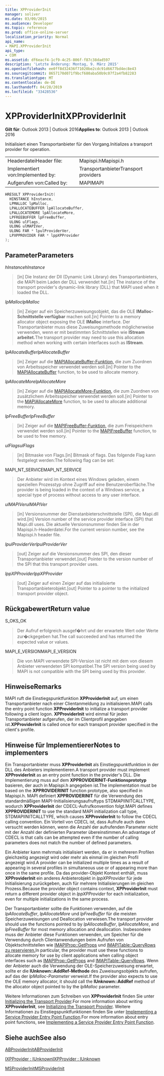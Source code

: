 ```yaml
---
title: XPProviderInit
manager: soliver
ms.date: 03/09/2015
ms.audience: Developer
ms.topic: reference
ms.prod: office-online-server
localization_priority: Normal
api_name:
- MAPI.XPProviderInit
api_type:
- COM
ms.assetid: df6eacf4-1cf9-4c25-806f-f87c38dad597
description: 'Letzte Änderung: Montag, 9. März 2015'
ms.openlocfilehash: ee0ff8d32436f71020be2cdc91d6677bd4ec8e43
ms.sourcegitcommit: 8657170d071f9bcf680aba50b9c07f2a4fb82283
ms.translationtype: MT
ms.contentlocale: de-DE
ms.lasthandoff: 04/28/2019
ms.locfileid: "33428536"
---
```

# <a name="xpproviderinit"></a><span data-ttu-id="47111-103">XPProviderInit</span><span class="sxs-lookup"><span data-stu-id="47111-103">XPProviderInit</span></span>

  
  
<span data-ttu-id="47111-104">**Gilt für**: Outlook 2013 | Outlook 2016</span><span class="sxs-lookup"><span data-stu-id="47111-104">**Applies to**: Outlook 2013 | Outlook 2016</span></span> 
  
<span data-ttu-id="47111-105">Initialisiert einen Transportanbieter für den Vorgang.</span><span class="sxs-lookup"><span data-stu-id="47111-105">Initializes a transport provider for operation.</span></span>
  
|||
|:-----|:-----|
|<span data-ttu-id="47111-106">Headerdatei</span><span class="sxs-lookup"><span data-stu-id="47111-106">Header file:</span></span>  <br/> |<span data-ttu-id="47111-107">Mapispi.h</span><span class="sxs-lookup"><span data-stu-id="47111-107">Mapispi.h</span></span>  <br/> |
|<span data-ttu-id="47111-108">Implementiert von:</span><span class="sxs-lookup"><span data-stu-id="47111-108">Implemented by:</span></span>  <br/> |<span data-ttu-id="47111-109">Transportanbieter</span><span class="sxs-lookup"><span data-stu-id="47111-109">Transport providers</span></span>  <br/> |
|<span data-ttu-id="47111-110">Aufgerufen von:</span><span class="sxs-lookup"><span data-stu-id="47111-110">Called by:</span></span>  <br/> |<span data-ttu-id="47111-111">MAPI</span><span class="sxs-lookup"><span data-stu-id="47111-111">MAPI</span></span>  <br/> |
   
```cpp
HRESULT XPProviderInit(
  HINSTANCE hInstance,
  LPMALLOC lpMalloc,
  LPALLOCATEBUFFER lpAllocateBuffer,
  LPALLOCATEMORE lpAllocateMore,
  LPFREEBUFFER lpFreeBuffer,
  ULONG ulFlags,
  ULONG ulMAPIVer,
  ULONG FAR * lpulProviderVer,
  LPXPPROVIDER FAR * lppXPProvider
);
```

## <a name="parameters"></a><span data-ttu-id="47111-112">Parameter</span><span class="sxs-lookup"><span data-stu-id="47111-112">Parameters</span></span>

 <span data-ttu-id="47111-113">_hInstance_</span><span class="sxs-lookup"><span data-stu-id="47111-113">_hInstance_</span></span>
  
> <span data-ttu-id="47111-114">[in] Die Instanz der Dll (Dynamic Link Library) des Transportanbieters, die MAPI beim Laden der DLL verwendet hat.</span><span class="sxs-lookup"><span data-stu-id="47111-114">[in] The instance of the transport provider's dynamic-link library (DLL) that MAPI used when it loaded the DLL.</span></span>
    
 <span data-ttu-id="47111-115">_lpMalloc_</span><span class="sxs-lookup"><span data-stu-id="47111-115">_lpMalloc_</span></span>
  
> <span data-ttu-id="47111-116">[in] Zeiger auf ein Speicherzuweisungsobjekt, das die OLE **IMalloc-Schnittstelle verfügbar** machen soll.</span><span class="sxs-lookup"><span data-stu-id="47111-116">[in] Pointer to a memory allocator object exposing the OLE **IMalloc** interface.</span></span> <span data-ttu-id="47111-117">Der Transportanbieter muss diese Zuweisungsmethode möglicherweise verwenden, wenn er mit bestimmten Schnittstellen wie **IStream arbeitet.**</span><span class="sxs-lookup"><span data-stu-id="47111-117">The transport provider may need to use this allocation method when working with certain interfaces such as **IStream**.</span></span> 
    
 <span data-ttu-id="47111-118">_lpAllocateBuffer_</span><span class="sxs-lookup"><span data-stu-id="47111-118">_lpAllocateBuffer_</span></span>
  
> <span data-ttu-id="47111-119">[in] Zeiger auf die [MAPIAllocateBuffer-Funktion,](mapiallocatebuffer.md) die zum Zuordnen von Arbeitsspeicher verwendet werden soll.</span><span class="sxs-lookup"><span data-stu-id="47111-119">[in] Pointer to the [MAPIAllocateBuffer](mapiallocatebuffer.md) function, to be used to allocate memory.</span></span> 
    
 <span data-ttu-id="47111-120">_lpAllocateMore_</span><span class="sxs-lookup"><span data-stu-id="47111-120">_lpAllocateMore_</span></span>
  
> <span data-ttu-id="47111-121">[in] Zeiger auf die [MAPIAllocateMore-Funktion,](mapiallocatemore.md) die zum Zuordnen von zusätzlichem Arbeitsspeicher verwendet werden soll.</span><span class="sxs-lookup"><span data-stu-id="47111-121">[in] Pointer to the [MAPIAllocateMore](mapiallocatemore.md) function, to be used to allocate additional memory.</span></span> 
    
 <span data-ttu-id="47111-122">_lpFreeBuffer_</span><span class="sxs-lookup"><span data-stu-id="47111-122">_lpFreeBuffer_</span></span>
  
> <span data-ttu-id="47111-123">[in] Zeiger auf die [MAPIFreeBuffer-Funktion,](mapifreebuffer.md) die zum Freispeichern verwendet werden soll.</span><span class="sxs-lookup"><span data-stu-id="47111-123">[in] Pointer to the [MAPIFreeBuffer](mapifreebuffer.md) function, to be used to free memory.</span></span> 
    
 <span data-ttu-id="47111-124">_ulFlags_</span><span class="sxs-lookup"><span data-stu-id="47111-124">_ulFlags_</span></span>
  
> <span data-ttu-id="47111-125">[in] Bitmaske von Flags.</span><span class="sxs-lookup"><span data-stu-id="47111-125">[in] Bitmask of flags.</span></span> <span data-ttu-id="47111-126">Das folgende Flag kann festgelegt werden:</span><span class="sxs-lookup"><span data-stu-id="47111-126">The following flag can be set:</span></span>
    
<span data-ttu-id="47111-127">MAPI_NT_SERVICE</span><span class="sxs-lookup"><span data-stu-id="47111-127">MAPI_NT_SERVICE</span></span> 
  
> <span data-ttu-id="47111-128">Der Anbieter wird im Kontext eines Windows geladen, einem speziellen Prozesstyp ohne Zugriff auf eine Benutzeroberfläche.</span><span class="sxs-lookup"><span data-stu-id="47111-128">The provider is being loaded in the context of a Windows service, a special type of process without access to any user interface.</span></span> 
    
 <span data-ttu-id="47111-129">_ulMAPIVer_</span><span class="sxs-lookup"><span data-stu-id="47111-129">_ulMAPIVer_</span></span>
  
> <span data-ttu-id="47111-130">[in] Versionsnummer der Dienstanbieterschnittstelle (SPI), die Mapi.dll wird.</span><span class="sxs-lookup"><span data-stu-id="47111-130">[in] Version number of the service provider interface (SPI) that Mapi.dll uses.</span></span> <span data-ttu-id="47111-131">Die aktuelle Versionsnummer finden Sie in der Mapispi.h-Headerdatei.</span><span class="sxs-lookup"><span data-stu-id="47111-131">For the current version number, see the Mapispi.h header file.</span></span> 
    
 <span data-ttu-id="47111-132">_lpulProviderVer_</span><span class="sxs-lookup"><span data-stu-id="47111-132">_lpulProviderVer_</span></span>
  
> <span data-ttu-id="47111-133">[out] Zeiger auf die Versionsnummer des SPI, den dieser Transportanbieter verwendet.</span><span class="sxs-lookup"><span data-stu-id="47111-133">[out] Pointer to the version number of the SPI that this transport provider uses.</span></span> 
    
 <span data-ttu-id="47111-134">_lppXPProvider_</span><span class="sxs-lookup"><span data-stu-id="47111-134">_lppXPProvider_</span></span>
  
> <span data-ttu-id="47111-135">[out] Zeiger auf einen Zeiger auf das initialisierte Transportanbieterobjekt.</span><span class="sxs-lookup"><span data-stu-id="47111-135">[out] Pointer to a pointer to the initialized transport provider object.</span></span>
    
## <a name="return-value"></a><span data-ttu-id="47111-136">Rückgabewert</span><span class="sxs-lookup"><span data-stu-id="47111-136">Return value</span></span>

<span data-ttu-id="47111-137">S_OK</span><span class="sxs-lookup"><span data-stu-id="47111-137">S_OK</span></span> 
  
> <span data-ttu-id="47111-138">Der Aufruf erfolgreich ausgef�hrt und der erwartete Wert oder Werte zur�ckgegeben hat.</span><span class="sxs-lookup"><span data-stu-id="47111-138">The call succeeded and has returned the expected value or values.</span></span> 
    
<span data-ttu-id="47111-139">MAPI_E_VERSION</span><span class="sxs-lookup"><span data-stu-id="47111-139">MAPI_E_VERSION</span></span> 
  
> <span data-ttu-id="47111-140">Die von MAPI verwendete SPI-Version ist nicht mit dem von diesem Anbieter verwendeten SPI kompatibel.</span><span class="sxs-lookup"><span data-stu-id="47111-140">The SPI version being used by MAPI is not compatible with the SPI being used by this provider.</span></span>
    
## <a name="remarks"></a><span data-ttu-id="47111-141">Hinweise</span><span class="sxs-lookup"><span data-stu-id="47111-141">Remarks</span></span>

<span data-ttu-id="47111-142">MAPI ruft die Einstiegspunktfunktion **XPProviderInit** auf, um einen Transportanbieter nach einer Clientanmeldung zu initialisieren.</span><span class="sxs-lookup"><span data-stu-id="47111-142">MAPI calls the entry point function **XPProviderInit** to initialize a transport provider following a client logon.</span></span> <span data-ttu-id="47111-143">**XPProviderInit** wird einmal für jeden Transportanbieter aufgerufen, der im Clientprofil angegeben ist.</span><span class="sxs-lookup"><span data-stu-id="47111-143">**XPProviderInit** is called once for each transport provider specified in the client's profile.</span></span> 
  
## <a name="notes-to-implementers"></a><span data-ttu-id="47111-144">Hinweise für Implementierer</span><span class="sxs-lookup"><span data-stu-id="47111-144">Notes to implementers</span></span>

<span data-ttu-id="47111-145">Ein Transportanbieter muss **XPProviderInit** als Einstiegspunktfunktion in der DLL des Anbieters implementieren.</span><span class="sxs-lookup"><span data-stu-id="47111-145">A transport provider must implement **XPProviderInit** as an entry point function in the provider's DLL.</span></span> <span data-ttu-id="47111-146">Die Implementierung muss auf dem **XPPROVIDERINIT-Funktionsprototyp** basieren, der auch in Mapispi.h angegeben ist.</span><span class="sxs-lookup"><span data-stu-id="47111-146">The implementation must be based on the **XPPROVIDERINIT** function prototype, also specified in Mapispi.h.</span></span> <span data-ttu-id="47111-147">MAPI definiert **XPPROVIDERINIT** für die Verwendung des standardmäßigen MAPI-Initialisierungsaufruftyps STDMAPIINITCALLTYPE, wodurch **XPProviderInit** der CDECL-Aufrufkonvention folgt.</span><span class="sxs-lookup"><span data-stu-id="47111-147">MAPI defines **XPPROVIDERINIT** to use the standard MAPI initialization call type, STDMAPIINITCALLTYPE, which causes **XPProviderInit** to follow the CDECL calling convention.</span></span> <span data-ttu-id="47111-148">Ein Vorteil von CDECL ist, dass Aufrufe auch dann versucht werden können, wenn die Anzahl der aufrufenden Parameter nicht mit der Anzahl der definierten Parameter übereinstimmen.</span><span class="sxs-lookup"><span data-stu-id="47111-148">An advantage of CDECL is that calls can be attempted even if the number of calling parameters does not match the number of defined parameters.</span></span> 
  
<span data-ttu-id="47111-149">Ein Anbieter kann mehrmals initialisiert werden, da er in mehreren Profilen gleichzeitig angezeigt wird oder mehr als einmal im gleichen Profil angezeigt wird.</span><span class="sxs-lookup"><span data-stu-id="47111-149">A provider can be initialized multiple times as a result of appearing in several profiles in simultaneous use or of appearing more than once in the same profile.</span></span> <span data-ttu-id="47111-150">Da das provider-Objekt Kontext enthält, muss **XPProviderInit** ein anderes Anbieterobjekt in  _lppXPProvider_ für jede Initialisierung zurückgeben, auch für mehrere Initialisierungen im gleichen Prozess.</span><span class="sxs-lookup"><span data-stu-id="47111-150">Because the provider object contains context, **XPProviderInit** must return a different provider object in  _lppXPProvider_ for each initialization, even for multiple initializations in the same process.</span></span> 
  
<span data-ttu-id="47111-151">Der Transportanbieter sollte die Funktionen verwenden, auf die  _lpAllocateBuffer_,  _lpAllocateMore_ und  _lpFreeBuffer_ für die meisten Speicherzuweisungen und Deallocation verwiesen.</span><span class="sxs-lookup"><span data-stu-id="47111-151">The transport provider should use the functions pointed to by  _lpAllocateBuffer_,  _lpAllocateMore_, and  _lpFreeBuffer_ for most memory allocation and deallocation.</span></span> <span data-ttu-id="47111-152">Insbesondere muss der Anbieter diese Funktionen verwenden, um Speicher für die Verwendung durch Clientanwendungen beim Aufrufen von Objektschnittstellen wie [IMAPIProp::GetProps](imapiprop-getprops.md) und [IMAPITable::QueryRows zu reservieren.](imapitable-queryrows.md)</span><span class="sxs-lookup"><span data-stu-id="47111-152">In particular, the provider must use these functions to allocate memory for use by client applications when calling object interfaces such as [IMAPIProp::GetProps](imapiprop-getprops.md) and [IMAPITable::QueryRows](imapitable-queryrows.md).</span></span> <span data-ttu-id="47111-153">Wenn der Anbieter auch die Verwendung der OLE-Speicherzuweisung erwartet, sollte er die **IUnknown::AddRef-Methode** des Zuweisungsobjekts aufrufen, auf das der  _lpMalloc-Parameter_ verweist.</span><span class="sxs-lookup"><span data-stu-id="47111-153">If the provider also expects to use the OLE memory allocator, it should call the **IUnknown::AddRef** method of the allocator object pointed to by the  _lpMalloc_ parameter.</span></span> 
  
<span data-ttu-id="47111-154">Weitere Informationen zum Schreiben von **XPProviderInit** finden Sie unter [Initializing the Transport Provider](initializing-the-transport-provider.md).</span><span class="sxs-lookup"><span data-stu-id="47111-154">For more information about writing **XPProviderInit**, see [Initializing the Transport Provider](initializing-the-transport-provider.md).</span></span> <span data-ttu-id="47111-155">Weitere Informationen zu Einstiegspunktfunktionen finden Sie unter [Implementing a Service Provider Entry Point Function](implementing-a-service-provider-entry-point-function.md).</span><span class="sxs-lookup"><span data-stu-id="47111-155">For more information about entry point functions, see [Implementing a Service Provider Entry Point Function](implementing-a-service-provider-entry-point-function.md).</span></span> 
  
## <a name="see-also"></a><span data-ttu-id="47111-156">Siehe auch</span><span class="sxs-lookup"><span data-stu-id="47111-156">See also</span></span>



[<span data-ttu-id="47111-157">ABProviderInit</span><span class="sxs-lookup"><span data-stu-id="47111-157">ABProviderInit</span></span>](abproviderinit.md)
  
[<span data-ttu-id="47111-158">IXPProvider : IUnknown</span><span class="sxs-lookup"><span data-stu-id="47111-158">IXPProvider : IUnknown</span></span>](ixpprovideriunknown.md)
  
[<span data-ttu-id="47111-159">MSProviderInit</span><span class="sxs-lookup"><span data-stu-id="47111-159">MSProviderInit</span></span>](msproviderinit.md)

